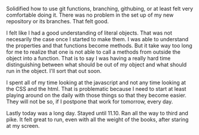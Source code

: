 Solidified how to use git functions, branching, githubing, or at least felt very comfortable doing it. There was no problem in the set up of my new repository or its branches. That felt good.

I felt like I had a good understanding of literal objects. That was not necesarily the case once I started to make them. I was able to understand the properties and that functions become methods. But it take way too long for me to realize that one is not able to call a methods from outside the object into a function. That is to say I was having a really hard time distinguishing between what should be out of my object and what should run in the object. I'll sort that out soon.

I spent all of my time looking at the javascript and not any time looking at the CSS and the html. That is problematic because I need to start at least playing around on the daily with those things so that they become easier. They will not be so, if I postpone that work for tomorrow, every day.

Lastly today was a long day. Stayed until 11.10. Ran all the way to third and pike. It felt great to run, even with all the weight of the books, after staring at my screen.
